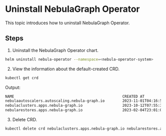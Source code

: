 # Uninstall NebulaGraph Operator

This topic introduces how to uninstall NebulaGraph Operator.

## Steps

1. Uninstall the NebulaGraph Operator chart.
   
  ```bash
  helm uninstall nebula-operator --namespace=<nebula-operator-system>
  ```

2. View the information about the default-created CRD.

  ```bash
  kubectl get crd
  ```

  Output:

  ```bash
  NAME                                                 CREATED AT
  nebulaautoscalers.autoscaling.nebula-graph.io        2023-11-01T04:16:51Z
  nebulaclusters.apps.nebula-graph.io                  2023-10-12T07:55:32Z
  nebularestores.apps.nebula-graph.io                  2023-02-04T23:01:00Z
  ```

3. Delete CRD.
   
  ```bash
  kubectl delete crd nebulaclusters.apps.nebula-graph.io nebularestores.apps.nebula-graph.io nebulaautoscalers.autoscaling.nebula-graph.io
  ```